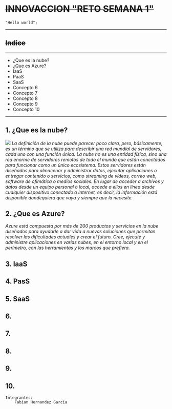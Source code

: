 <!-- HEADINGS-->
# ~~**INNOVACCION "RETO SEMANA 1"**~~
                        
    "Hello world";
---
## ~~Indice~~
---
* ¿Que es la nube?
* ¿Que es Azure?
* IaaS
* PaaS
* SaaS
* Concepto 6
* Concepto 7
* Concepto 8
* Concepto 9
* Concepto 10
---
## 1. **¿Que es la nube?**
![](https://www.arsys.es/blog/file/uploads/2019/02/mover-negocio-nube-01.jpg)
*La definición de la nube puede parecer poco clara, pero, básicamente, es un término que se utiliza para describir una red mundial de servidores, cada uno con una función única. La nube no es una entidad física, sino una red enorme de servidores remotos de todo el mundo que están conectados para funcionar como un único ecosistema. Estos servidores están diseñados para almacenar y administrar datos, ejecutar aplicaciones o entregar contenido o servicios, como streaming de vídeos, correo web, software de ofimática o medios sociales. En lugar de acceder a archivos y datos desde un equipo personal o local, accede a ellos en línea desde cualquier dispositivo conectado a Internet, es decir, la información está disponible dondequiera que vaya y siempre que la necesite.*
## 2. **¿Que es Azure?**
*Azure está compuesta por más de 200 productos y servicios en la nube diseñados para ayudarle a dar vida a nuevas soluciones que permitan resolver las dificultades actuales y crear el futuro. Cree, ejecute y administre aplicaciones en varias nubes, en el entorno local y en el perímetro, con las herramientas y los 
marcos que prefiera.*
## 3. **IaaS**
## 4. **PasS**
## 5. **SaaS**
## 6. 
## 7. 
## 8. 
## 9.
## 10.

    Integrantes:
        Fabian Hernandez Garcia